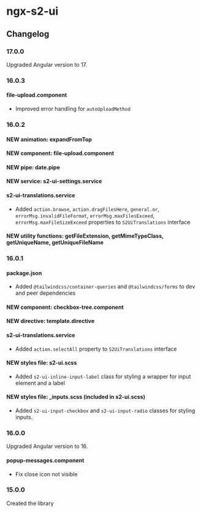 # ngx-s2-ui

## Changelog

### 17.0.0

Upgraded Angular version to 17.

### 16.0.3

#### file-upload.component

- Improved error handling for `autoUploadMethod`

### 16.0.2

#### NEW animation: expandFromTop

#### NEW component: file-upload.component

#### NEW pipe: date.pipe

#### NEW service: s2-ui-settings.service

#### s2-ui-translations.service

- Added `action.browse`, `action.dragFilesHere`, `general.or`, `errorMsg.invalidFileFormat`, `errorMsg.maxFilesExceed`, `errorMsg.maxFileSizeExceed` properties to `S2UiTranslations` interface

#### NEW utility functions: getFileExtension, getMimeTypeClass, getUniqueName, getUniqueFileName

### 16.0.1

#### package.json

- Added `@tailwindcss/container-queries` and `@tailwindcss/forms` to dev and peer dependencies

#### NEW component: checkbox-tree.component

#### NEW directive: template.directive

#### s2-ui-translations.service

- Added `action.selectAll` property to `S2UiTranslations` interface

#### NEW styles file: s2-ui.scss

- Added `s2-ui-inline-input-label` class for styling a wrapper for input element and a label

#### NEW styles file: \_inputs.scss (included in s2-ui.scss)

- Added `s2-ui-input-checkbox` and `s2-ui-input-radio` classes for styling inputs.

### 16.0.0

Upgraded Angular version to 16.

#### popup-messages.component

- Fix close icon not visible

### 15.0.0

Created the library
